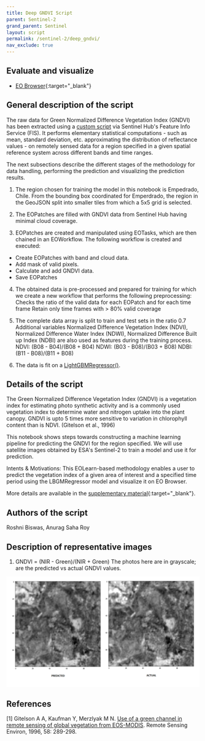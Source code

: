 ```yaml
---
title: Deep GNDVI Script
parent: Sentinel-2
grand_parent: Sentinel
layout: script
permalink: /sentinel-2/deep_gndvi/
nav_exclude: true
---
```



## Evaluate and visualize   
 - [EO Browser](https://apps.sentinel-hub.com/eo-browser/?zoom=10&lat=41.9&lng=12.5&themeId=DEFAULT-THEME&datasetId=S2L2A&fromTime=2020-03-11T00%3A00%3A00.000Z&toTime=2020-03-11T23%3A59%3A59.999Z&visualizationUrl=https%3A%2F%2Fservices.sentinel-hub.com%2Fogc%2Fwms%2Fbd86bcc0-f318-402b-a145-015f85b9427e&evalscripturl=https%3A%2F%2Fraw.githubusercontent.com%2Froshni-b%2Feolearn-scripts%2Fmain%2FGNDVI_LGBM_eval.js#custom-script){:target="_blank"} 


## General description of the script

The raw data for Green Normalized Difference Vegetation Index (GNDVI) has been extracted using a [custom script](https://custom-scripts.sentinel-hub.com/sentinel-2/gndvi/) via Sentinel Hub's Feature Info Service (FIS). It performs elementary statistical computations - such as mean, standard deviation, etc. approximating the distribution of reflectance values - on remotely sensed data for a region specified in a given spatial reference system across different bands and time ranges. 

The next subsections describe the different stages of the methodology for data handling, performing the prediction and visualizing the prediction results.

1. The region chosen for training the model in this notebook is Empedrado, Chile.
From the bounding box coordinated for Emperdrado, the region in the GeoJSON split into smaller tiles from which a 5x5 grid is selected.

2. The EOPatches are filled with GNDVI data from Sentinel Hub having minimal cloud coverage.

3. EOPatches are created and manipulated using EOTasks, which are then chained in an EOWorkflow. The following workflow is created and executed:
- Create EOPatches with band and cloud data.
- Add mask of valid pixels.
- Calculate and add GNDVI data.
- Save EOPatches

4. The obtained data is pre-processed and prepared for training for which we create a new workflow that performs the following preprocessing:
Checks the ratio of the valid data for each EOPatch and for each time frame
Retain only time frames with > 80% valid coverage

5. The complete data array is split to train and test sets in the ratio 0.7 Additional variables Normalized Difference Vegetation Index (NDVI), Normalized Difference Water Index  (NDWI), Normalized Difference Built up Index (NDBI) are also used as features during the training process.
NDVI: (B08 - B04)/(B08 + B04)
NDWI: (B03 - B08)/(B03 + B08)
NDBI: (B11 - B08)/(B11 + B08)

6. The data is fit on a [LightGBMRegressor()](https://lightgbm.readthedocs.io/en/latest/pythonapi/lightgbm.LGBMRegressor.html).

## Details of the script

The Green Normalized Difference Vegetation Index (GNDVI) is a vegetation index for estimating photo synthetic activity and is a commonly used vegetation index to determine water and nitrogen uptake into the plant canopy. GNDVI is upto 5 times more sensitive to variation in chlorophyll content than is NDVI. (Gitelson et al., 1996)

This notebook shows steps towards constructing a machine learning pipeline for predicting the GNDVI for the region specified. We will use satellite images obtained by ESA's Sentinel-2 to train a model and use it for prediction.

Intents & Motivations:
This EOLearn-based methodology enables a user to predict the vegetation index of a given area of interest and a specified time period using the LBGMRegressor model and visualize it on EO Browser.

More details are available in the [supplementary material](supplementary_material.pdf){:target="_blank"}.

## Authors of the script

Roshni Biswas, Anurag Saha Roy

## Description of representative images

1) GNDVI = (NIR - Green)/(NIR + Green)
The photos here are in grayscale; are the predicted vs actual GNDVI values.

![GNDVI = (NIR - Green)/(NIR + Green)](fig/deepgndvi_result.png)

## References

[1] Gitelson A A, Kaufman Y, Merzlyak M N. [Use of a green channel in remote sensing of global vegetation from EOS-MODIS](https://www.sciencedirect.com/science/article/abs/pii/S0034425796000727). Remote Sensing Environ, 1996, 58: 289-298.